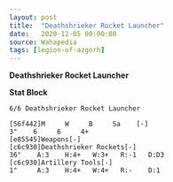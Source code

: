 ```yaml
---
layout: post
title:  "Deathshrieker Rocket Launcher"
date:   2020-12-05 00:00:00
source: Wahapedia
tags: [legion-of-azgorh]
---
```


**Deathshrieker Rocket Launcher**

**Stat Block**
```
6/6 Deathshrieker Rocket Launcher
```

```
[56f442]M     W     B     Sa    [-]
3"    6     6     4+    
[e85545]Weapons[-]
[c6c930]Deathshrieker Rockets[-]
36"    A:3    H:4+   W:3+   R:-1   D:D3  
[c6c930]Artillery Tools[-]
1"     A:3    H:4+   W:4+   R:-    D:1   
```
    